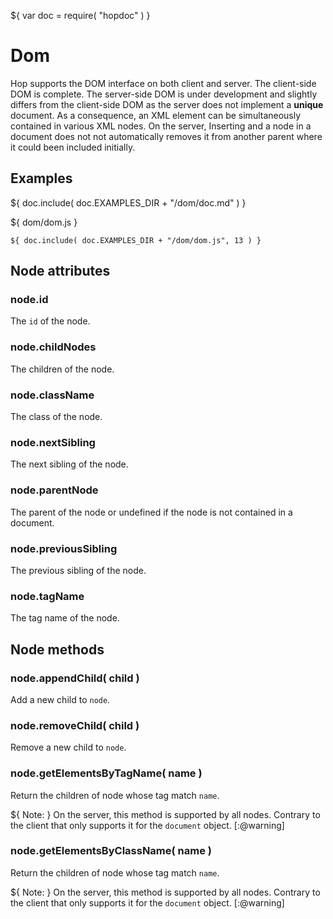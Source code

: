 ${ var doc = require( "hopdoc" ) }

Dom
===

Hop supports the DOM interface on both client and server. The
client-side DOM is complete. The server-side DOM is under development
and slightly differs from the client-side DOM as the server does not
implement a __unique__ document. As a consequence, an XML element can
be simultaneously contained in various XML nodes. On the server,
Inserting and a node in a document does not not automatically removes
it from another parent where it could been included initially.

Examples
--------

${ doc.include( doc.EXAMPLES_DIR + "/dom/doc.md" ) }

${ <span class="label label-info">dom/dom.js</span> }

```hopscript
${ doc.include( doc.EXAMPLES_DIR + "/dom/dom.js", 13 ) }
```


Node attributes
---------------

### node.id ###

The `id` of the node.

### node.childNodes ###

The children of the node.

### node.className ###

The class of the node.

### node.nextSibling ###

The next sibling of the node.

### node.parentNode ###

The parent of the node or undefined if the node is not
contained in a document.

### node.previousSibling ###

The previous sibling of the node.

### node.tagName ###

The tag name of the node.

Node methods
------------

### node.appendChild( child ) ###

Add a new child to `node`.

### node.removeChild( child ) ###

Remove a new child to `node`.

### node.getElementsByTagName( name ) ###

Return the children of node whose tag match `name`.

${ <span class="label label-warning">Note:</span> }
 On the server, this method is supported by all nodes. Contrary to the client
that only supports it for the `document` object. 
[:@warning]

### node.getElementsByClassName( name ) ###

Return the children of node whose tag match `name`.

${ <span class="label label-warning">Note:</span> }
 On the server, this method is supported by all nodes. Contrary to the client
that only supports it for the `document` object. 
[:@warning]

